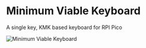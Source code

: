 # Minimum Viable Keyboard
 A single key, KMK based keyboard for RPI Pico

![Minimum Viable Keyboard](https://github.com/nogg3r5/[minimum-viable-keyboard/blob/main/images/IMG_9247.HEIC?raw=true)
